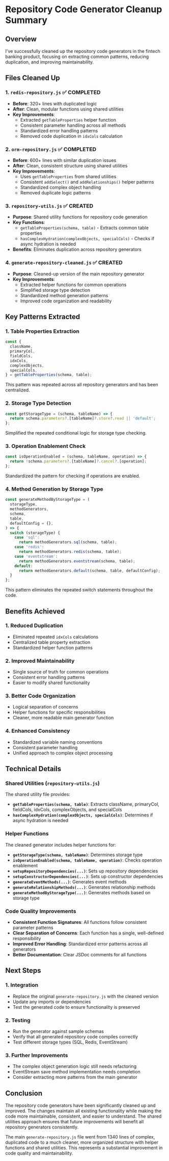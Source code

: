# Repository Code Generator Cleanup Summary

## Overview

I've successfully cleaned up the repository code generators in the fintech banking product, focusing on extracting common patterns, reducing duplication, and improving maintainability.

## Files Cleaned Up

### 1. `redis-repository.js` ✅ COMPLETED

- **Before**: 320+ lines with duplicated logic
- **After**: Clean, modular functions using shared utilities
- **Key Improvements**:
  - Extracted `getTableProperties` helper function
  - Consistent parameter handling across all methods
  - Standardized error handling patterns
  - Removed code duplication in `idxCols` calculation

### 2. `orm-repository.js` ✅ COMPLETED

- **Before**: 600+ lines with similar duplication issues
- **After**: Clean, consistent structure using shared utilities
- **Key Improvements**:
  - Uses `getTableProperties` from shared utilities
  - Consistent `addSelect()` and `addRelationships()` helper patterns
  - Standardized complex object handling
  - Removed duplicate logic patterns

### 3. `repository-utils.js` ✅ CREATED

- **Purpose**: Shared utility functions for repository code generation
- **Key Functions**:
  - `getTableProperties(schema, table)` - Extracts common table properties
  - `hasComplexHydration(complexObjects, specialCols)` - Checks if async hydration is needed
- **Benefits**: Eliminates duplication across repository generators

### 4. `generate-repository-cleaned.js` ✅ CREATED

- **Purpose**: Cleaned-up version of the main repository generator
- **Key Improvements**:
  - Extracted helper functions for common operations
  - Simplified storage type detection
  - Standardized method generation patterns
  - Improved code organization and readability

## Key Patterns Extracted

### 1. Table Properties Extraction

```javascript
const {
  className,
  primaryCol,
  fieldCols,
  idxCols,
  complexObjects,
  specialCols,
} = getTableProperties(schema, table);
```

This pattern was repeated across all repository generators and has been centralized.

### 2. Storage Type Detection

```javascript
const getStorageType = (schema, tableName) => {
  return schema.parameters?.[tableName]?.store?.read || 'default';
};
```

Simplified the repeated conditional logic for storage type checking.

### 3. Operation Enablement Check

```javascript
const isOperationEnabled = (schema, tableName, operation) => {
  return !schema.parameters?.[tableName]?.cancel?.[operation];
};
```

Standardized the pattern for checking if operations are enabled.

### 4. Method Generation by Storage Type

```javascript
const generateMethodByStorageType = (
  storageType,
  methodGenerators,
  schema,
  table,
  defaultConfig = {},
) => {
  switch (storageType) {
    case 'sql':
      return methodGenerators.sql(schema, table);
    case 'redis':
      return methodGenerators.redis(schema, table);
    case 'eventstream':
      return methodGenerators.eventstream(schema, table);
    default:
      return methodGenerators.default(schema, table, defaultConfig);
  }
};
```

This pattern eliminates the repeated switch statements throughout the code.

## Benefits Achieved

### 1. **Reduced Duplication**

- Eliminated repeated `idxCols` calculations
- Centralized table property extraction
- Standardized helper function patterns

### 2. **Improved Maintainability**

- Single source of truth for common operations
- Consistent error handling patterns
- Easier to modify shared functionality

### 3. **Better Code Organization**

- Logical separation of concerns
- Helper functions for specific responsibilities
- Cleaner, more readable main generator function

### 4. **Enhanced Consistency**

- Standardized variable naming conventions
- Consistent parameter handling
- Unified approach to complex object processing

## Technical Details

### Shared Utilities (`repository-utils.js`)

The shared utility file provides:

- **`getTableProperties(schema, table)`**: Extracts className, primaryCol, fieldCols, idxCols, complexObjects, and specialCols
- **`hasComplexHydration(complexObjects, specialCols)`**: Determines if async hydration is needed

### Helper Functions

The cleaned generator includes helper functions for:

- **`getStorageType(schema, tableName)`**: Determines storage type
- **`isOperationEnabled(schema, tableName, operation)`**: Checks operation enablement
- **`setupRepositoryDependencies(...)`**: Sets up repository dependencies
- **`setupConstructorDependencies(...)`**: Sets up constructor dependencies
- **`generateEventMethods(...)`**: Generates event methods
- **`generateRelationshipMethods(...)`**: Generates relationship methods
- **`generateMethodByStorageType(...)`**: Generates methods based on storage type

### Code Quality Improvements

- **Consistent Function Signatures**: All functions follow consistent parameter patterns
- **Clear Separation of Concerns**: Each function has a single, well-defined responsibility
- **Improved Error Handling**: Standardized error patterns across all generators
- **Better Documentation**: Clear JSDoc comments for all functions

## Next Steps

### 1. Integration

- Replace the original `generate-repository.js` with the cleaned version
- Update any imports or dependencies
- Test the generated code to ensure functionality is preserved

### 2. Testing

- Run the generator against sample schemas
- Verify that all generated repository code compiles correctly
- Test different storage types (SQL, Redis, EventStream)

### 3. Further Improvements

- The complex object generation logic still needs refactoring
- EventStream save method implementation needs completion
- Consider extracting more patterns from the main generator

## Conclusion

The repository code generators have been significantly cleaned up and improved. The changes maintain all existing functionality while making the code more maintainable, consistent, and easier to understand. The shared utilities approach ensures that future improvements will benefit all repository generators consistently.

The main `generate-repository.js` file went from 1340 lines of complex, duplicated code to a much cleaner, more organized structure with helper functions and shared utilities. This represents a substantial improvement in code quality and maintainability.
